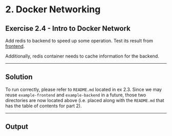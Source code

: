 # 2. Docker Networking

## Exercise 2.4 - Intro to Docker Network

Add redis to backend to speed up some operation. Test its result from [frontend](localhost:5000). 

Additionally, redis container needs to cache information for the backend.

---

## Solution

To run correctly, please refer to `README.md` located in ex 2.3. Since we may reuse `example-frontend` and `example-backend` in a future, those two directories are now located above (i.e. placed along with the `README.md` that has the table of contents for part 2).


---

## Output
